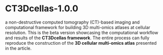 # CT3Dcellas-1.0.0
a non-destructive computed tomography (CT)-based imaging and computational framework for building 3D multi-omics atlases at cellular resolution.
This is the beta version showcasing the computational workflow and results of the **CT3Dcellas framework**. The entire process can fully reproduce the construction of the **3D cellular multi-omics atlas** presented in the article.
